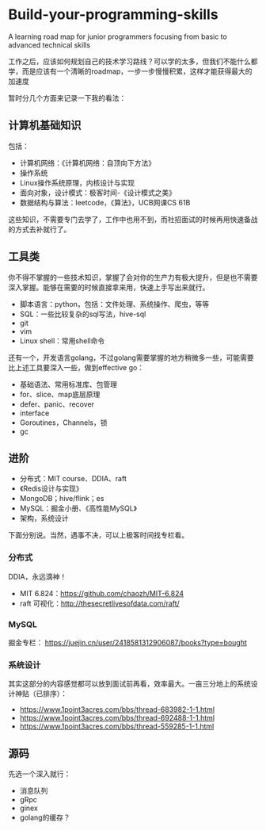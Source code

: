 # Build-your-programming-skills
A learning road map for junior programmers focusing from basic to advanced technical skills

工作之后，应该如何规划自己的技术学习路线？可以学的太多，但我们不能什么都学，而是应该有一个清晰的roadmap，一步一步慢慢积累，这样才能获得最大的加速度

暂时分几个方面来记录一下我的看法：

## 计算机基础知识
包括：

- 计算机网络：《计算机网络：自顶向下方法》
- 操作系统
- Linux操作系统原理，内核设计与实现
- 面向对象，设计模式：极客时间-《设计模式之美》
- 数据结构与算法：leetcode，《算法》，UCB网课CS 61B

这些知识，不需要专门去学了，工作中也用不到，而社招面试的时候再用快速备战的方式去补就行了。

## 工具类
你不得不掌握的一些技术知识，掌握了会对你的生产力有极大提升，但是也不需要深入掌握。能够在需要的时候直接拿来用，快速上手写出来就行。

- 脚本语言：python，包括：文件处理、系统操作、爬虫，等等
- SQL：一些比较复杂的sql写法，hive-sql
- git
- vim
- Linux shell：常用shell命令

还有一个，开发语言golang，不过golang需要掌握的地方稍微多一些，可能需要比上述工具要深入一些，做到effective go：

- 基础语法、常用标准库、包管理
- for、slice、map底层原理
- defer、panic、recover
- interface
- Goroutines，Channels，锁
- gc

## 进阶

- 分布式：MIT course、DDIA、raft
- 《Redis设计与实现》
- MongoDB；hive/flink；es
- MySQL：掘金小册、《高性能MySQL》
- 架构，系统设计

下面分别说。当然，遇事不决，可以上极客时间找专栏看。
### 分布式
DDIA，永远滴神！
- MIT 6.824：https://github.com/chaozh/MIT-6.824
- raft 可视化：http://thesecretlivesofdata.com/raft/

### MySQL
掘金专栏：
https://juejin.cn/user/2418581312906087/books?type=bought

### 系统设计
其实这部分的内容感觉都可以放到面试前再看，效率最大。一亩三分地上的系统设计神贴（已排序）：

- https://www.1point3acres.com/bbs/thread-683982-1-1.html
- https://www.1point3acres.com/bbs/thread-692488-1-1.html
- https://www.1point3acres.com/bbs/thread-559285-1-1.html

## 源码

先选一个深入就行：

- 消息队列
- gRpc
- ginex
- golang的缓存？